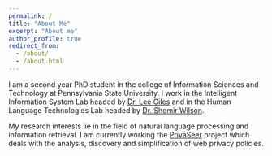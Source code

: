 ```yaml
---
permalink: /
title: "About Me"
excerpt: "About me"
author_profile: true
redirect_from: 
  - /about/
  - /about.html
---
```


I am a second year PhD student in the college of Information Sciences and Technology at Pennsylvania State University. I work in the Intelligent Information System Lab headed by [Dr. Lee Giles](http://clgiles.ist.psu.edu/) and in the Human Language Technologies Lab headed by [Dr. Shomir Wilson](https://shomir.net/).  

My research interests lie in the field of natural language processing and information retrieval. I am currently working the [PrivaSeer](https://privaseer.ist.psu.edu/) project which deals with the analysis, discovery and simplification of web privacy policies.